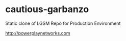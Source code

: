 # cautious-garbanzo
Static clone of LGSM Repo for Production Environment 

http://powerplaynetworks.com
